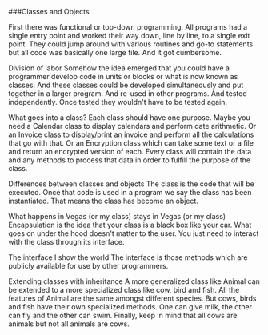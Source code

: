 <!--djw:done-->
###Classes and Objects

First there was functional or top-down programming. All programs had a single entry point and worked their way down, line by line, to a single exit point. They could jump around with various routines and go-to statements but all code was basically one large file. And it got cumbersome.

Division of labor
Somehow the idea emerged that you could have a programmer develop code in units or blocks or what is now known as classes. And these classes could be developed simultaneously and put together in a larger program. And re-used in other programs. And tested independently. Once tested they wouldn't have to be tested again.

What goes into a class?
Each class should have one purpose. Maybe you need a Calendar class to display calendars and perform date arithmetic. Or an Invoice class to display/print an invoice and perform all the calculations that go with that. Or an Encryption class which can take some text or a file and return an encrypted version of each. Every class will contain the data and any methods to process that data in order to fulfill the purpose of the class. 

Differences between classes and objects
The class is the code that will be executed. Once that code is used in a program we say the class has been instantiated. That means the class has become an object.

What happens in Vegas (or my class) stays in Vegas (or my class)
Encapsulation is the idea that your  class is a black box like your car. What goes on under the hood doesn't matter to the user. You just need to interact with the class through its interface.

The interface I show the world
The interface is those methods which are publicly available for use by other programmers.

Extending classes with inheritance
A more generalized class like Animal can be extended to a more specialized class like cow, bird and fish. All the features of Animal are the same amongst different species. But cows, birds and fish have their own specialized methods. One can give milk, the other can fly and the other can swim. Finally, keep in mind that all cows are animals but not all animals are cows.


